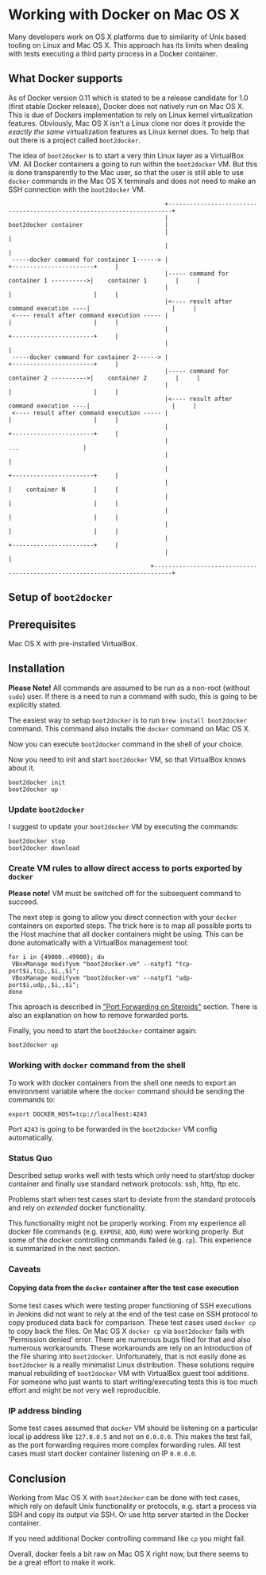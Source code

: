 # Working with Docker on Mac OS X

Many developers work on OS X platforms due to similarity of Unix based tooling on Linux and Mac OS X. This approach
has its limits when dealing with tests executing a third party process in a Docker container.

## What Docker supports

As of Docker version 0.11 which is stated to be a release candidate for 1.0 (first stable Docker release), Docker does
not natively run on Mac OS X. This is due of Dockers implementation to rely on Linux kernel virtualization features.
Obviously, Mac OS X isn't a Linux clone nor does it provide the *exactly the same* virtualization features as Linux
kernel does. To help that out there is a project called `boot2docker`.

The idea of `boot2docker` is to start a very thin Linux layer as a VirtualBox VM. All Docker containers a going to run
within the `boot2docker` VM. But this is done transparently to the Mac user, so that the user is still able to use
`docker` commands in the Mac OS X terminals and does not need to make an SSH connection with the `boot2docker` VM.

                                                +-----------------------------------------------------------------------+
                                                |                           boot2docker container                       |
                                                |                                                                       |
                                                |                                                                       |
     -----docker command for container 1------> |                                         +-----------------------+     |
                                                |----- command for container 1 ---------->|    container 1        |     |
                                                |                                         |                       |     |
                                                |<---- result after command execution ----|                       |     |
     <---- result after command execution ----- |                                         |                       |     |
                                                |                                         +-----------------------+     |
                                                |                                                                       |
     -----docker command for container 2------> |                                         +-----------------------+     |
                                                |----- command for container 2 ---------->|    container 2        |     |
                                                |                                         |                       |     |
                                                |<---- result after command execution ----|                       |     |
     <---- result after command execution ----- |                                         |                       |     |
                                                |                                         +-----------------------+     |
                                                |                                                  ...                  |
                                                |                                                                       |
                                                |                                         +-----------------------+     |
                                                |                                         |    container N        |     |
                                                |                                         |                       |     |
                                                |                                         |                       |     |
                                                |                                         |                       |     |
                                                |                                         +-----------------------+     |
                                                |                                                                       |
                                            +---------------------------------------------------------------------------+


## Setup of `boot2docker`

## Prerequisites

Mac OS X with pre-installed VirtualBox.


## Installation

**Please Note!** All commands are assumed to be run as a non-root (without `sudo`) user. If there is a need to run a
command with sudo, this is going to be explicitly stated.

The easiest way to setup `boot2docker` is to run `brew install boot2docker` command. This command also installs the
`docker` command on Mac OS X.

Now you can execute `boot2docker` command in the shell of your choice.

Now you need to init and start `boot2docker` VM, so that VirtualBox knows about it.

    boot2docker init
    boot2docker up


### Update `boot2docker`

I suggest to update your `boot2docker` VM by executing the commands:

    boot2docker stop
    boot2docker download


### Create VM rules to allow direct access to ports exported by `docker`

**Please note!** VM must be switched off for the subsequent command to succeed.

The next step is going to allow you direct connection with your `docker` containers on exported steps. The trick here
is to map all possible ports to the Host machine that all docker containers might be using. This can be done
automatically with a VirtualBox management tool:

    for i in {49000..49900}; do
     VBoxManage modifyvm "boot2docker-vm" --natpf1 "tcp-port$i,tcp,,$i,,$i";
     VBoxManage modifyvm "boot2docker-vm" --natpf1 "udp-port$i,udp,,$i,,$i";
    done

This aproach is described in ["Port Forwarding on Steroids"](https://github.com/boot2docker/boot2docker/blob/master/doc/WORKAROUNDS.md)
section. There is also an explanation on how to remove forwarded ports.

Finally, you need to start the `boot2docker` container again:

    boot2docker up

### Working with `docker` command from the shell

To work with docker containers from the shell one needs to export an environment variable where the `docker` command
should be sending the commands to:

    export DOCKER_HOST=tcp://localhost:4243

Port `4243` is going to be forwarded in the `boot2docker` VM config automatically.

### Status Quo

Described setup works well with tests which only need to start/stop docker container and finally use standard network
protocols: ssh, http, ftp etc.

Problems start when test cases start to deviate from the standard protocols and rely on _extended_ docker functionality.

This functionality might not be properly working. From my experience all docker file commands (e.g. `EXPOSE`, `ADD`, `RUN`)
were working properly. But some of the docker controlling commands failed (e.g. `cp`). This experience is summarized in
the next section.

### Caveats

#### Copying data from the `docker` container after the test case execution

Some test cases which were testing proper functioning of SSH executions in Jenkins did not want to rely at the end of
the test case on SSH protocol to copy produced data back for comparison. These test cases used `docker cp` to copy back
the files. On Mac OS X `docker cp` via `boot2docker` fails with 'Permission denied' error. There are numerous bugs filed
for that and also numerous workarounds. These workarounds are rely on an introduction of the file sharing into
`boot2docker`. Unfortunately, that is not easily done as `boot2docker` is a really minimalist Linux distribution. These
solutions require manual rebuilding of `boot2docker` VM with VirtualBox guest tool additions. For someone who just wants
to start writing/executing tests this is too much effort and might be not very well reproducible.

### IP address binding

Some test cases assumed that `docker` VM should be listening on a particular local ip address like `127.0.0.5` and not
on `0.0.0.0`. This makes the test fail, as the port forwarding requires more complex forwarding rules. All test cases
must start docker container listening on IP `0.0.0.0`.


## Conclusion

Working from Mac OS X with `boot2docker` can be done with test cases, which rely on default Unix functionality
or protocols, e.g. start a process via SSH and copy its output via SSH. Or use http server started in the Docker
container.

If you need additional Docker controlling command like `cp` you might fail.

Overall, docker feels a bit raw on Mac OS X right now, but there seems to be a great effort to make it work.
